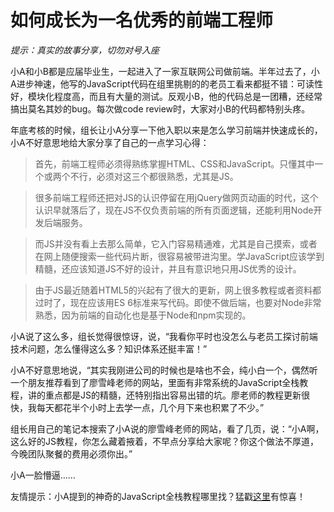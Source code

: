 # 如何成长为一名优秀的前端工程师

*提示：真实的故事分享，切勿对号入座*

小A和小B都是应届毕业生，一起进入了一家互联网公司做前端。半年过去了，小A进步神速，他写的JavaScript代码在组里挑剔的的老员工看来都挺不错：可读性好，模块化程度高，而且有大量的测试。反观小B，他的代码总是一团糟，还经常搞出莫名其妙的bug。每次做code review时，大家对小B的代码都特别头疼。

年底考核的时候，组长让小A分享一下他入职以来是怎么学习前端并快速成长的，小A不好意思地给大家分享了自己的一点学习心得：

> 首先，前端工程师必须得熟练掌握HTML、CSS和JavaScript。只懂其中一个或两个不行，必须对这三个都很熟悉，尤其是JS。

> 很多前端工程师还把对JS的认识停留在用jQuery做网页动画的时代，这个认识早就落后了，现在JS不仅负责前端的所有页面逻辑，还能利用Node开发后端服务。

> 而JS并没有看上去那么简单，它入门容易精通难，尤其是自己摸索，或者在网上随便搜索一些代码片断，很容易被带进沟里。学JavaScript应该学到精髓，还应该知道JS不好的设计，并且有意识地只用JS优秀的设计。

> 由于JS最近随着HTML5的兴起有了很大的更新，网上很多教程或者资料都过时了，现在应该用ES 6标准来写代码。即使不做后端，也要对Node非常熟悉，因为前端的自动化也是基于Node和npm实现的。

小A说了这么多，组长觉得很惊讶，说，“我看你平时也没怎么与老员工探讨前端技术问题，怎么懂得这么多？知识体系还挺丰富！”

小A不好意思地说，“其实我刚进公司的时候也是啥也不会，纯小白一个，偶然听一个朋友推荐看到了廖雪峰老师的网站，里面有非常系统的JavaScript全栈教程，讲的重点都是JS的精髓，还特别指出容易出错的坑。廖老师的教程更新很快，我每天都花半个小时上去学一点，几个月下来也积累了不少。”

组长用自己的笔记本搜索了小A说的廖雪峰老师的网站，看了几页，说：“小A啊，这么好的JS教程，你怎么藏着掖着，不早点分享给大家呢？你这个做法不厚道，今晚团队聚餐的费用必须你出。”

小A一脸懵逼……

友情提示：小A提到的神奇的JavaScript全栈教程哪里找？猛戳[这里](../../../books/javascript/index.html)有惊喜！
